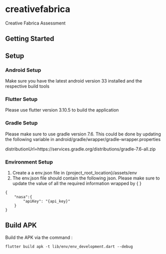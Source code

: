 # creativefabrica

Creative Fabrica Assessment

## Getting Started

## Setup

### Android Setup

Make sure you have the latest android version 33 installed and the respective build tools

### Flutter Setup
Please use flutter version 3.10.5 to build the application

### Gradle Setup
Please make sure to use gradle version 7.6.
This could be done by updating the following variable in android/gradle/wrapper/gradle-wrapper.properties

distributionUrl=https\://services.gradle.org/distributions/gradle-7.6-all.zip

### Environment Setup
1. Create a a env.json file in {project_root_location}/assets/env 
2. The env.json file should contain the following json. Please make sure to update the value of all the required information wrapped by { }
```
{
    "nasa":{
        "apiKey": "{api_key}"
    }
}
```


## Build APK
Build the APK via the command : 
```
flutter build apk -t lib/env/env_development.dart --debug 
```
